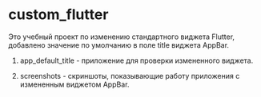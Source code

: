 # custom_flutter

Это учебный проект по изменению стандартного виджета Flutter, добавлено значение по умолчанию в поле title виджета AppBar.

1. app_default_title - приложение для проверки измененного виджета.

2. screenshots - скриншоты, показывающие работу приложения с измененным виджетом AppBar.

